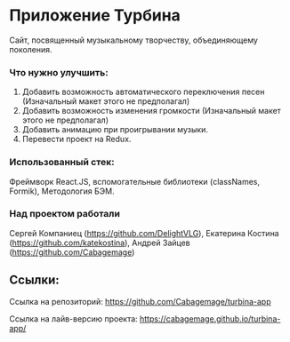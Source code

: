 # Приложение Турбина

Сайт, посвященный музыкальному творчеству, объединяющему поколения. 

### Что нужно улучшить:
1. Добавить возможность автоматического переключения песен (Изначальный макет этого не предполагал)
2. Добавить возможность изменения громкости (Изначальный макет этого не предполагал)
3. Добавить анимацию при проигрывании музыки. 
4. Перевести проект на Redux. 

### Использованный стек:
Фреймворк React.JS, вспомогательные библиотеки (classNames, Formik), 
Методология БЭМ.

### Над проектом работали 

Сергей Компаниец (https://github.com/DelightVLG), Екатерина Костина (https://github.com/katekostina), Андрей Зайцев (https://github.com/Cabagemage)

## Ссылки: 
Ссылка на репозиторий: https://github.com/Cabagemage/turbina-app 

Ссылка на лайв-версию проекта: https://cabagemage.github.io/turbina-app/
